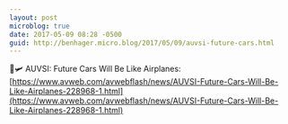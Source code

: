 ```yaml
---
layout: post
microblog: true
date: 2017-05-09 08:28 -0500
guid: http://benhager.micro.blog/2017/05/09/auvsi-future-cars.html
---
```

🚗🛩 AUVSI: Future Cars Will Be Like Airplanes: [https://www.avweb.com/avwebflash/news/AUVSI-Future-Cars-Will-Be-Like-Airplanes-228968-1.html](https://www.avweb.com/avwebflash/news/AUVSI-Future-Cars-Will-Be-Like-Airplanes-228968-1.html)

